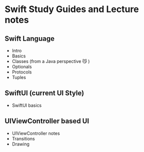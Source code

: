 # Swift Study Guides and Lecture notes

## Swift Language
 - Intro
 - Basics
 - Classes (from a Java perspective 😼 )
 - Optionals
 - Protocols
 - Tuples

## SwiftUI (current UI Style)
 - SwiftUI basics

## UIViewController based UI
 - UIViewController notes
 - Transitions
 - Drawing
 
